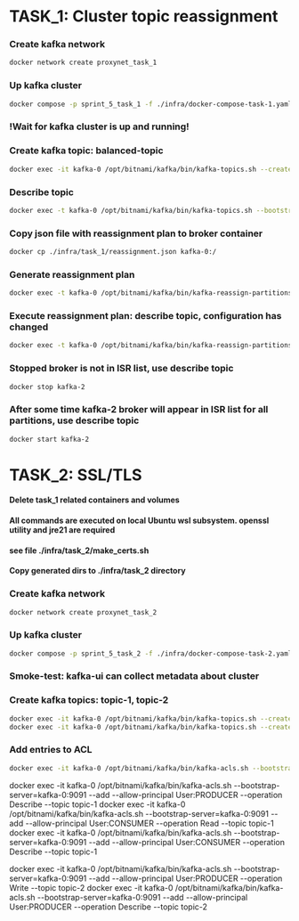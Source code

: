 # TASK_1: Cluster topic reassignment
### Create kafka network
```bash
docker network create proxynet_task_1
```

### Up kafka cluster
```bash
docker compose -p sprint_5_task_1 -f ./infra/docker-compose-task-1.yaml up -d
```

### !Wait for kafka cluster is up and running!

### Create kafka topic: balanced-topic
```bash
docker exec -it kafka-0 /opt/bitnami/kafka/bin/kafka-topics.sh --create --topic balanced-topic --bootstrap-server kafka-0:9092 --partitions 8 --replication-factor 3
```
### Describe topic
```bash 
docker exec -t kafka-0 /opt/bitnami/kafka/bin/kafka-topics.sh --bootstrap-server localhost:9092 --describe --topic balanced-topic
```
### Copy json file with reassignment plan to broker container
```bash
docker cp ./infra/task_1/reassignment.json kafka-0:/
```
### Generate reassignment plan
```bash
docker exec -t kafka-0 /opt/bitnami/kafka/bin/kafka-reassign-partitions.sh --bootstrap-server localhost:9092 --broker-list "0,1,2" --topics-to-move-json-file "/reassignment.json" --generate
```
### Execute reassignment plan: describe topic, configuration has changed
```bash
docker exec -t kafka-0 /opt/bitnami/kafka/bin/kafka-reassign-partitions.sh --bootstrap-server localhost:9092 --reassignment-json-file /reassignment.json --execute
```
### Stopped broker is not in ISR list, use describe topic
```bash
docker stop kafka-2
```
### After some time kafka-2 broker will appear in ISR list for all partitions, use describe topic
```bash
docker start kafka-2
```

# TASK_2: SSL/TLS
#### Delete task_1 related containers and volumes
#### All commands are executed on local Ubuntu wsl subsystem. openssl utility and jre21 are required
#### see file ./infra/task_2/make_certs.sh
#### Copy generated dirs to ./infra/task_2 directory

### Create kafka network
```bash
docker network create proxynet_task_2
```

### Up kafka cluster
```bash
docker compose -p sprint_5_task_2 -f ./infra/docker-compose-task-2.yaml up -d
```

### Smoke-test: kafka-ui can collect metadata about cluster

### Create kafka topics: topic-1, topic-2
```bash
docker exec -it kafka-0 /opt/bitnami/kafka/bin/kafka-topics.sh --create --topic topic-1 --bootstrap-server kafka-0:9091 --partitions 3 --replication-factor 3
docker exec -it kafka-0 /opt/bitnami/kafka/bin/kafka-topics.sh --create --topic topic-2 --bootstrap-server kafka-0:9091 --partitions 3 --replication-factor 3
```

### Add entries to ACL
```bash
docker exec -it kafka-0 /opt/bitnami/kafka/bin/kafka-acls.sh --bootstrap-server=kafka-0:9091 --add --allow-principal User:PRODUCER --operation Write --topic topic-1
```
docker exec -it kafka-0 /opt/bitnami/kafka/bin/kafka-acls.sh --bootstrap-server=kafka-0:9091 --add --allow-principal User:PRODUCER --operation Describe --topic topic-1
docker exec -it kafka-0 /opt/bitnami/kafka/bin/kafka-acls.sh --bootstrap-server=kafka-0:9091 --add --allow-principal User:CONSUMER --operation Read --topic topic-1
docker exec -it kafka-0 /opt/bitnami/kafka/bin/kafka-acls.sh --bootstrap-server=kafka-0:9091 --add --allow-principal User:CONSUMER --operation Describe --topic topic-1

docker exec -it kafka-0 /opt/bitnami/kafka/bin/kafka-acls.sh --bootstrap-server=kafka-0:9091 --add --allow-principal User:PRODUCER --operation Write --topic topic-2
docker exec -it kafka-0 /opt/bitnami/kafka/bin/kafka-acls.sh --bootstrap-server=kafka-0:9091 --add --allow-principal User:PRODUCER --operation Describe --topic topic-2

